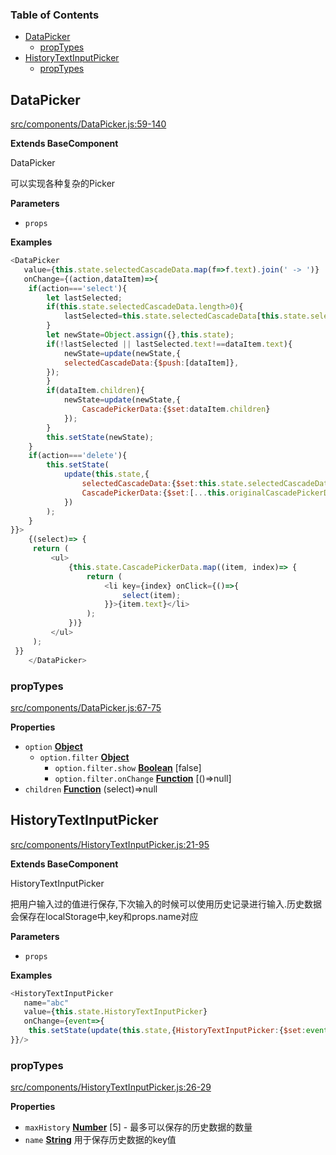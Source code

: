<!-- Generated by documentation.js. Update this documentation by updating the source code. -->

### Table of Contents

-   [DataPicker](#datapicker)
    -   [propTypes](#proptypes)
-   [HistoryTextInputPicker](#historytextinputpicker)
    -   [propTypes](#proptypes-1)

## DataPicker

[src/components/DataPicker.js:59-140](https://github.com/m860/react-component-picker/blob/84bd960bf71418729cd4f6050d951b94d4de19cb/src/components/DataPicker.js#L59-L140 "Source code on GitHub")

**Extends BaseComponent**

DataPicker

可以实现各种复杂的Picker

**Parameters**

-   `props`  

**Examples**

```javascript
<DataPicker
   value={this.state.selectedCascadeData.map(f=>f.text).join(' -> ')}
   onChange={(action,dataItem)=>{
	if(action==='select'){
		let lastSelected;
		if(this.state.selectedCascadeData.length>0){
			lastSelected=this.state.selectedCascadeData[this.state.selectedCascadeData.length-1];
		}
		let newState=Object.assign({},this.state);
		if(!lastSelected || lastSelected.text!==dataItem.text){
			newState=update(newState,{
			selectedCascadeData:{$push:[dataItem]},
		});
		}
		if(dataItem.children){
			newState=update(newState,{
				CascadePickerData:{$set:dataItem.children}
			});
		}
		this.setState(newState);
	}
	if(action==='delete'){
		this.setState(
			update(this.state,{
				selectedCascadeData:{$set:this.state.selectedCascadeData.slice(0,this.state.selectedCascadeData.length-1)},
				CascadePickerData:{$set:[...this.originalCascadePickerData]}
			})
		);
	}
}}>
    {(select)=> {
	 return (
		 <ul>
			 {this.state.CascadePickerData.map((item, index)=> {
				 return (
					 <li key={index} onClick={()=>{
						 select(item);
					 }}>{item.text}</li>
				 );
			 })}
		 </ul>
	 );
 }}
    </DataPicker>
```

### propTypes

[src/components/DataPicker.js:67-75](https://github.com/m860/react-component-picker/blob/84bd960bf71418729cd4f6050d951b94d4de19cb/src/components/DataPicker.js#L67-L75 "Source code on GitHub")

**Properties**

-   `option` **[Object](https://developer.mozilla.org/en-US/docs/Web/JavaScript/Reference/Global_Objects/Object)** 
    -   `option.filter` **[Object](https://developer.mozilla.org/en-US/docs/Web/JavaScript/Reference/Global_Objects/Object)** 
        -   `option.filter.show` **[Boolean](https://developer.mozilla.org/en-US/docs/Web/JavaScript/Reference/Global_Objects/Boolean)** [false]
        -   `option.filter.onChange` **[Function](https://developer.mozilla.org/en-US/docs/Web/JavaScript/Reference/Statements/function)** [()=>null]
-   `children` **[Function](https://developer.mozilla.org/en-US/docs/Web/JavaScript/Reference/Statements/function)** (select)=>null

## HistoryTextInputPicker

[src/components/HistoryTextInputPicker.js:21-95](https://github.com/m860/react-component-picker/blob/84bd960bf71418729cd4f6050d951b94d4de19cb/src/components/HistoryTextInputPicker.js#L21-L95 "Source code on GitHub")

**Extends BaseComponent**

HistoryTextInputPicker

把用户输入过的值进行保存,下次输入的时候可以使用历史记录进行输入.历史数据会保存在localStorage中,key和props.name对应

**Parameters**

-   `props`  

**Examples**

```javascript
<HistoryTextInputPicker
   name="abc"
   value={this.state.HistoryTextInputPicker}
   onChange={event=>{
	this.setState(update(this.state,{HistoryTextInputPicker:{$set:event.target.value}}));
}}/>
```

### propTypes

[src/components/HistoryTextInputPicker.js:26-29](https://github.com/m860/react-component-picker/blob/84bd960bf71418729cd4f6050d951b94d4de19cb/src/components/HistoryTextInputPicker.js#L26-L29 "Source code on GitHub")

**Properties**

-   `maxHistory` **[Number](https://developer.mozilla.org/en-US/docs/Web/JavaScript/Reference/Global_Objects/Number)** [5] - 最多可以保存的历史数据的数量
-   `name` **[String](https://developer.mozilla.org/en-US/docs/Web/JavaScript/Reference/Global_Objects/String)** 用于保存历史数据的key值

